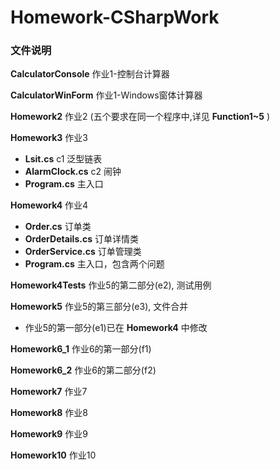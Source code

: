 # Homework-CSharpWork

### 文件说明

**CalculatorConsole** 作业1-控制台计算器

**CalculatorWinForm** 作业1-Windows窗体计算器

**Homework2** 作业2 (五个要求在同一个程序中,详见 **Function1~5** )

**Homework3** 作业3<br>
- **Lsit.cs**  c1 泛型链表
- **AlarmClock.cs**  c2 闹钟
- **Program.cs**  主入口

**Homework4** 作业4<br>
- **Order.cs** 订单类
- **OrderDetails.cs** 订单详情类
- **OrderService.cs** 订单管理类
- **Program.cs** 主入口，包含两个问题

**Homework4Tests** 作业5的第二部分(e2), 测试用例

**Homework5** 作业5的第三部分(e3), 文件合并
- 作业5的第一部分(e1)已在 **Homework4** 中修改

**Homework6_1** 作业6的第一部分(f1)

**Homework6_2** 作业6的第二部分(f2)

**Homework7** 作业7

**Homework8** 作业8

**Homework9** 作业9

**Homework10** 作业10